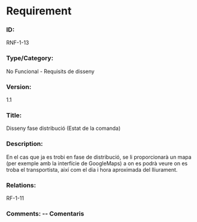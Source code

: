 # Requirement 

### ID: 
RNF-1-13

### Type/Category: 
No Funcional - Requisits de disseny

### Version: 
1.1

### Title: 
Disseny fase distribució (Estat de la comanda)

### Description: 
En el cas que ja es trobi en fase de distribució, se li proporcionarà un mapa (per exemple amb la interfície de GoogleMaps) a on es podrà veure on es troba el transportista, així com el dia i hora aproximada del lliurament.

### Relations: 
RF-1-11

### Comments: -- Comentaris
